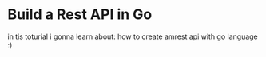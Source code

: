 # Build a Rest API in Go

in tis toturial i gonna learn about:
how to create amrest api with go language :)
